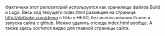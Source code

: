 Фактичеки этот репозиторий используется как хранилище файлов Build и Logo.
Весь код текущего index.html размещен на странице http://dotbake.com/demo в tilda в HEAD, без использования iframe и запуска сайта с github.
Можно удалить отсюда index.html вообще.
А также здесь хостится видео для главной страницы сайта.
